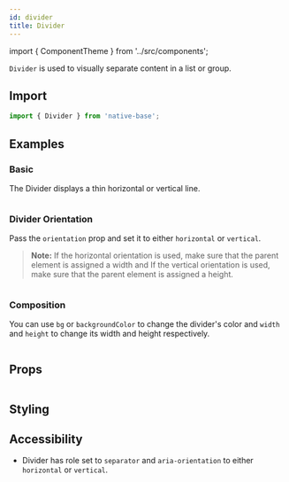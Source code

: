 ```yaml
---
id: divider
title: Divider
---
```


import { ComponentTheme } from '../src/components';

`Divider` is used to visually separate content in a list or group.

## Import

```jsx
import { Divider } from 'native-base';
```

## Examples

### Basic

The Divider displays a thin horizontal or vertical line.

```ComponentSnackPlayer path=components,composites,Divider,Basic.tsx

```

### Divider Orientation

Pass the `orientation` prop and set it to either `horizontal` or `vertical`.

> **Note:** If the horizontal orientation is used, make sure that the parent element is assigned a width and If the vertical orientation is used, make sure that the parent element is assigned a height.

```ComponentSnackPlayer path=components,composites,Divider,Orientation.tsx

```

### Composition

You can use `bg` or `backgroundColor` to change the divider's color and `width` and `height` to change its width and height respectively.

```ComponentSnackPlayer path=components,composites,Divider,Composition.tsx

```

## Props

```ComponentPropTable path=composites,Divider,index.tsx

```

## Styling

<ComponentTheme name="divider" />

## Accessibility

- Divider has role set to `separator` and `aria-orientation` to either `horizontal` or `vertical`.
